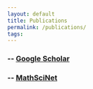 ```yaml
---
layout: default
title: Publications
permalink: /publications/
tags: 
---
```


### -- [Google Scholar](https://scholar.google.com/citations?user=SW1Lc4YAAAAJ&sortby=pubdate)

### -- [MathSciNet](https://www.ams.org/mathscinet/search/author.html?mrauthid=778212)


